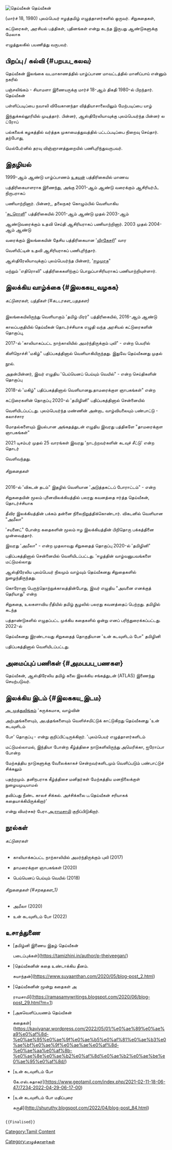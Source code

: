 ![தெய்வீகன்](WhatsApp_Image_2022-05-22_at_8.44.29_PM.jpg "தெய்வீகன்") தெய்வீகன்
(மார்ச் 18, 1980) புலம்பெயர் ஈழத்தமிழ் எழுத்தாளர்களில் ஒருவர். சிறுகதைகள்,
கட்டுரைகள், அரசியல் பத்திகள், புதினங்கள் என்று கடந்த இருபது ஆண்டுகளுக்கு மேலாக
எழுத்துலகில் பயணித்து வருபவர்.

## பிறப்பு / கல்வி {#பறபப_கலவ}

தெய்வீகன் இலங்கை வடமாகாணத்தில் யாழ்ப்பாண மாவட்டத்தில் மானிப்பாய் என்னும் நகரில்
பஞ்சலிங்கம் - சியாமளா இணையருக்கு மார்ச் 18-ஆம் திகதி 1980-ல் பிறந்தார். தெய்வீகன்
பள்ளிப்படிப்பை நவாலி விவேகானந்தா வித்தியாசாலையிலும் மேற்படிப்பை யாழ்
இந்துக்கல்லூரியில் முடித்தார். பின்னர், ஆஸ்திரேலியாவுக்கு புலம்பெயர்ந்த பின்னர் ல ட்ரோப்
பல்கலைக் கழகத்தில் வர்த்தக முகாமைத்துவத்தில் பட்டப்படிப்பை நிறைவு செய்தார். தற்போது,
மெல்பேர்னில் தரவு விஞ்ஞானத்துறையில் பணிபுரிந்துவருபவர்.

## இதழியல்

1999-ஆம் ஆண்டு யாழ்ப்பாணம் [உதயன்](உதயன் "wikilink") பத்திரிகையில் மாணவ
பத்திரிகையாளராக இணைந்து, அங்கு 2001-ஆம் ஆண்டு வரைக்கும் ஆசிரியர்பீட நிருபராகப்
பணியாற்றினார். பின்னர்,, தலைநகர் கொழும்பில் வெளியாகிய
\'[சுடரொளி](சுடரொளி "wikilink")\" பத்திரிகையில் 2001-ஆம் ஆண்டு முதல் 2003-ஆம்
ஆண்டுவரைக்கும் உதவி செய்தி ஆசிரியராகப் பணியாற்றினார். 2003 முதல் 2004-ஆம் ஆண்டு
வரைக்கும் இலங்கையின் தேசிய பத்திரிகையான \'[வீரகேசரி](வீரகேசரி "wikilink")\" வார
வெளியீட்டின் உதவி ஆசிரியராகப் பணிபுரிந்தார்.

ஆஸ்திரேலியாவுக்குப் புலம்பெயர்ந்த பின்னர், \'[ஈழமுரசு](ஈழமுரசு "wikilink")\"
மற்றும் \'எதிரொலி\" பத்திரிகைகளிற்குப் பொறுப்பாசிரியராகப் பணியாற்றியுள்ளார்.

## இலக்கிய வாழ்க்கை {#இலககய_வழகக}

###### கட்டுரைகள், பத்திகள் {#கடடரகள_பததகள}

இலங்கையிலிருந்து வெளியாகும் \'தமிழ் மிரர்\" பத்திரிகையில், 2016-ஆம் ஆண்டு
காலப்பகுதியில் தெய்வீகன் தொடர்ச்சியாக எழுதி வந்த அரசியல் கட்டுரைகளின் தொகுப்பு,
2017-ல் \'காலியாகப்பட்ட நாற்காலியில் அமர்ந்திருக்கும் புலி\" - என்ற பெயரில்
கிளிநொச்சி \'மகிழ்\" பதிப்பகத்தினால் வெளியாகியிருந்தது. இதுவே தெய்வீகனது முதல்
நூல்.

அதன்பின்னர், இவர் எழுதிய \'பெய்யெனப் பெய்யும் வெயில்\" - என்ற செய்திகளின் தொகுப்பு
2018-ல் \'மகிழ்\" பதிப்பகத்தினால் வெளியானது.தாமரைக்குள ஞாபகங்கள்\" என்ற
கட்டுரைகளின் தொகுப்பு 2020-ல் \'தமிழினி\" பதிப்பகத்தினால் சென்னையில்
வெளியிடப்பட்டது. புலம்பெயர்ந்த மண்ணின் அன்றாட வாழ்வியலையும் பண்பாட்டு - கலாச்சார
மோதல்களையும் இயல்பான அங்கதத்துடன் எழுதிய இவரது பத்திகளே \"தாமரைக்குள ஞாபகங்கள்\"
2021 டிசம்பர் முதல் 25 வாரங்கள் இவரது \'நாடற்றவர்களின் கடவுச் சீட்டு\' என்ற தொடர்
வெளிவந்தது.

###### சிறுகதைகள்

2016-ல் \'விகடன் தடம்\" இதழில் வெளியான \'அடுத்தகட்டப் போராட்டம்\" - என்ற
சிறுகதையின் மூலம் புனைவிலக்கியத்தில் பலரது கவனத்தை ஈர்த்த தெய்வீகன், தொடர்ச்சியாக
தீவிர இலக்கியத்தின் பக்கம் தன்னை நிலைநிறுத்திக்கொண்டார். விகடனில் வெளியான \"அமீலா\"
\'சயனைட்\" போன்ற கதைகளின் மூலம் ஈழ இலக்கியத்தின் பிறிதொரு பக்கத்தினை முன்வைத்தார்.

இவரது \'அமீலா\" - என்ற முதலாவது சிறுகதைத் தொகுப்பு 2020-ல் \'தமிழினி\"
பதிப்பகத்தினால் சென்னையில் வெளியிடப்பட்டது. \'ஈழத்தின் வாழ்வனுபவங்களை மட்டுமல்லாது
ஆஸ்திரேலிய புலம்பெயர் நிலமும் வாழ்வும் தெய்வீகனது சிறுதைகளில் நுழைந்திருந்தது.
கொரோனா பெருந்தொற்றுக்காலத்தின்போது, இவர் எழுதிய \"அவனை எனக்குத் தெரியாது\" என்ற
சிறுகதை, உலகளாவிய ரீதியில் தமிழ் சூழலில் பலரது கவனத்தைப் பெற்றது. தமிழில் கடந்த
பத்தாண்டுகளில் எழுதப்பட்ட முக்கிய கதைகளில் ஒன்று எனப் பரிந்துரைக்கப்பட்டது. 2022-ல்
தெய்வீகனது இரண்டாவது சிறுகதைத் தொகுதியான \'உன் கடவுளிடம் போ\" தமிழினி
பதிப்பகத்தினால் வெளியிடப்பட்டது.

## அமைப்புப் பணிகள் {#அமபபப_பணகள}

தெய்வீகன், ஆஸ்திரேலிய தமிழ் கலை இலக்கிய சங்கத்துடன் (ATLAS) இணைந்து செயற்படுவர்.

## இலக்கிய இடம் {#இலககய_இடம}

[அ. முத்துலிங்கம்](அ._முத்துலிங்கம் "wikilink") \'சுருக்கமாக, வாழ்வின்
அற்புதங்களையும், அபத்தங்களையும் வெளிச்சமிட்டுக் காட்டுகிறது தெய்வீகனது \'உன் கடவுளிடம்
போ\' தொகுப்பு - என்று குறிப்பிட்டிருக்கிறார். 'புலம்பெயர் எழுத்தாளர்களிடம்
மட்டுமல்லாமல், இந்தியா போன்ற கீழ்த்திசை நாடுகளிலிருந்து அமெரிக்கா, ஐரோப்பா போன்ற
மேற்கத்திய நாடுகளுக்கு வேலைக்காகச் சென்றவர்களிடமும் வெளிப்படும் பண்பாட்டுச் சிக்கலும்
பதற்றமும். தனிநபராக கீழ்த்திசை மனிதர்கள் மேற்கத்திய மனநிலைக்குள் நுழையமுடியாமல்
தவிப்பது நீண்ட காலச் சிக்கல். அச்சிக்கலை ப.தெய்வீகன் சரியாகக் கதையாக்கியிருக்கிறார்'
என்று விமர்சகர் பேரா.[அ.ராமசாமி](அ.ராமசாமி "wikilink") குறிப்பிடுகிறார்.

## நூல்கள்

###### கட்டுரைகள்

-   காலியாக்கப்பட்ட நாற்காலியில் அமர்ந்திருக்கும் புலி (2017)
-   தாமரைக்குள ஞாபகங்கள் (2020)
-   பெய்யெனப் பெய்யும் வெயில் (2018)

###### சிறுகதைகள் {#சறகதகள_1}

-   அமீலா (2020)
-   உன் கடவுளிடம் போ (2022)

## உசாத்துணை

-   [தமிழ்னி இணைய இதழ் தெய்வீகன்
    படைப்புக்கள்](https://tamizhini.in/author/p-theiveegan/)
-   [தெய்வீகனின் கதை உண்டாக்கிய தீனம்.
    சுயாந்தன்](https://www.suyaanthan.com/2020/05/blog-post_2.html)
-   [தெய்வீகனின் மூன்று கதைகள் அ
    ராமசாமி](https://ramasamywritings.blogspot.com/2020/06/blog-post_29.html?m=1)
-   [அகவெளிப்பயணம் தெய்வீகன்
    கதைகள்](https://kaviyanar.wordpress.com/2022/05/01/%e0%ae%89%e0%ae%a9%e0%af%8d-%e0%ae%95%e0%ae%9f%e0%ae%b5%e0%af%81%e0%ae%b3%e0%ae%bf%e0%ae%9f%e0%ae%ae%e0%af%8d-%e0%ae%aa%e0%af%8b-%e0%ae%8e%e0%ae%b2%e0%af%8d%e0%ae%b2%e0%ae%be%e0%ae%95%e0%af%8d/)
-   [உன் கடவுளிடம் போ
    கே.எஸ்.சுதாகர்](https://www.geotamil.com/index.php/2021-02-11-18-06-47/7234-2022-04-29-06-17-00)
-   [உன் கடவுளிடம் போ மதிப்புரை
    சுருதி](http://shuruthy.blogspot.com/2022/04/blog-post_84.html)

```{=mediawiki}
{{Finalised}}
```
[Category:Tamil Content](Category:Tamil_Content "wikilink")
[Category:எழுத்தாளர்கள்](Category:எழுத்தாளர்கள் "wikilink")
